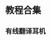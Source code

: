# 教程合集

## 有线翻译耳机

<DocCard :cards="[
  {
    title: '有线翻译耳机在android上使用',
    description: '',
    avatar: '/img/安卓_手机.png',
    path: '/readme/android-c1'
  },
  {
    title: '有线翻译耳机在windows上使用',
    description: '',
    avatar: '/img/电脑.png',
    path: '/readme/windows-c1'
  },
  {
    title: '有线翻译耳机在macOS上使用',
    description: '',
    avatar: '/img/苹果电脑.png',
    path: '/readme/macos-c1'
  }
]" />

<!--

## TWS翻译耳机

<DocCard :cards="[
  {
    title: 'TWS翻译耳机在android上使用',
    description: '',
    avatar: '/img/安卓_手机.png',
    path: '/readme-c1/android'
  },
  {
    title: 'TWS翻译耳机在windows上使用',
    description: '',
    avatar: '/img/电脑.png',
    path: '/guide/fomalhaut'
  },
  {
    title: 'TWS翻译耳机在macOS上使用',
    description: '',
    avatar: '/img/苹果电脑.png',
    path: '/guide/jayhrn'
  }
]" />

## 领夹麦设备

<DocCard :cards="[
  {
    title: '领夹麦设备在android上使用',
    description: '',
    avatar: '/img/安卓_手机.png',
    path: '/readme-c1/android'
  },
  {
    title: '领夹麦设备在windows上使用',
    description: '',
    avatar: '/img/电脑.png',
    path: '/guide/fomalhaut'
  },
  {
    title: '领夹麦设备在macOS上使用',
    description: '',
    avatar: '/img/苹果电脑.png',
    path: '/guide/jayhrn'
  }
]" />
 -->
